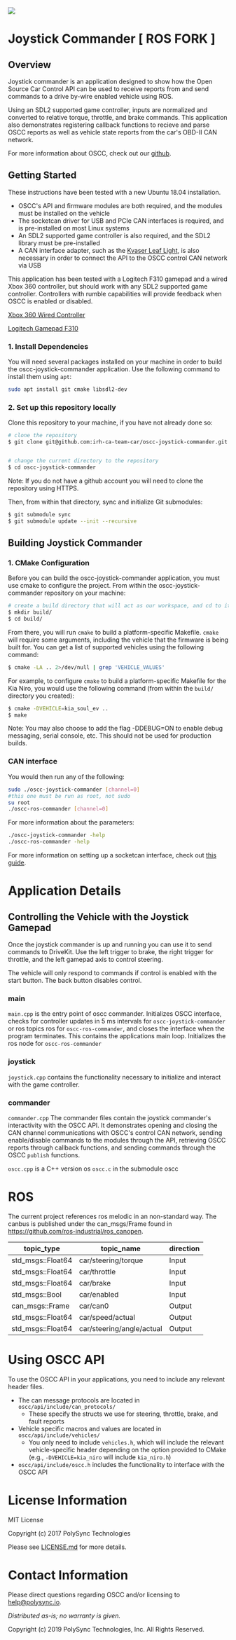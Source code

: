 <img src="https://raw.githubusercontent.com/wiki/PolySync/OSCC/images/oscc_logo_title.png">

# Joystick Commander [ ROS FORK ] 

## Overview

Joystick commander is an application designed to show how the Open Source Car Control API can be used to receive reports from and send commands to a drive by-wire enabled vehicle using ROS.

Using an SDL2 supported game controller, inputs are normalized and converted to relative torque, throttle, and brake commands. This application also demonstrates registering callback functions to recieve and parse OSCC reports as well as vehicle state reports from the car's OBD-II CAN network.

For more information about OSCC, check out our [github](https://github.com/PolySync/oscc).


## Getting Started

These instructions have been tested with a new Ubuntu 18.04 installation.

- OSCC's API and firmware modules are both required, and the modules must be installed on the vehicle
- The socketcan driver for USB and PCIe CAN interfaces is required, and is pre-installed on most Linux systems
- An SDL2 supported game controller is also required, and the SDL2 library must be pre-installed
- A CAN interface adapter, such as the [Kvaser Leaf Light](https://www.kvaser.com), is also necessary in order to connect the API to the OSCC control CAN network via USB

This application has been tested with a Logitech F310 gamepad and a wired Xbox 360 controller, but should work with any SDL2 supported game controller. Controllers with rumble capabilities will provide feedback when OSCC is enabled or disabled.

[Xbox 360 Wired Controller](https://www.amazon.com/dp/B004QRKWLA)

[Logitech Gamepad F310](http://a.co/3GoUlkN)


### 1. Install Dependencies

You will need several packages installed on your machine in order to build the oscc-joystick-commander application. Use the following command to install them using `apt`:

```sh
sudo apt install git cmake libsdl2-dev
```

### 2. Set up this repository locally

Clone this repository to your machine, if you have not already done so:

```sh
# clone the repository
$ git clone git@github.com:irh-ca-team-car/oscc-joystick-commander.git


# change the current directory to the repository
$ cd oscc-joystick-commander
```

Note: If you do not have a github account you will need to clone the repository using HTTPS.

Then, from within that directory, sync and initialize Git submodules:

```sh
$ git submodule sync
$ git submodule update --init --recursive
```

## Building Joystick Commander

### 1. CMake Configuration

Before you can build the oscc-joystick-commander application, you must use cmake to configure the project. From within the oscc-joystick-commander repository on your machine:

```sh
# create a build directory that will act as our workspace, and cd to it
$ mkdir build/
$ cd build/
```

From there, you will run `cmake` to build a platform-specific Makefile. `cmake` will require some arguments, including the vehicle that the firmware is being built for. You can get a list of supported vehicles using the following command:

```sh
$ cmake -LA .. 2>/dev/null | grep 'VEHICLE_VALUES'
```

For example, to configure `cmake` to build a platform-specific Makefile for the Kia Niro, you would use the following command (from within the `build/` directory you created):

```sh
$ cmake -DVEHICLE=kia_soul_ev ..
$ make
```

Note: You may also choose to add the flag -DDEBUG=ON to enable debug messaging, serial console, etc. This should not be used for production builds.

### CAN interface

You would then run any of the following:

```sh
sudo ./oscc-joystick-commander [channel=0]
#this one must be run as root, not sudo
su root
./oscc-ros-commander [channel=0]
```

For more information about the parameters:

```sh
./oscc-joystick-commander -help
./oscc-ros-commander -help
```

For more information on setting up a socketcan interface, check out [this guide](http://elinux.org/Bringing_CAN_interface_up).

# Application Details

## Controlling the Vehicle with the Joystick Gamepad

Once the joystick commander is up and running you can use it to send commands to DriveKit.
Use the left trigger to brake, the right trigger for throttle, and the left gamepad axis to control steering.

The vehicle will only respond to commands if control is enabled with the start button. The back button disables control.

### main

`main.cpp` is the entry point of oscc commander. Initializes OSCC interface, checks for controller updates in 5 ms intervals for `oscc-joystick-commander` or ros topics ros for `oscc-ros-commander`, and closes the interface when the program terminates. This contains the applications main loop. Initializes the ros node for `oscc-ros-commander`

### joystick

`joystick.cpp` contains the functionality necessary to initialize and interact with the game controller.

### commander

`commander.cpp` The commander files contain the joystick commander's interactivity with the OSCC API. It demonstrates opening and closing the CAN channel communications with OSCC's control CAN network, sending enable/disable commands to the modules through the API, retrieving OSCC reports through callback functions, and sending commands through the OSCC `publish` functions.

`oscc.cpp` is a C++ version os `oscc.c` in the submodule oscc

# ROS

The current project references ros melodic in an non-standard way. The canbus is published under the can_msgs/Frame found in https://github.com/ros-industrial/ros_canopen. 

| topic_type        | topic_name                | direction |
| ----------------- | ------------------------- | --------- |
| std_msgs::Float64 | car/steering/torque       | Input     |
| std_msgs::Float64 | car/throttle              | Input     |
| std_msgs::Float64 | car/brake                 | Input     |
| std_msgs::Bool    | car/enabled               | Input     |
| can_msgs::Frame   | car/can0                  | Output    |
| std_msgs::Float64 | car/speed/actual          | Output    |
| std_msgs::Float64 | car/steering/angle/actual | Output    |

# Using OSCC API

To use the OSCC API in your applications, you need to include any relevant header files.

* The can message protocols are located in `oscc/api/include/can_protocols/`
    * These specify the structs we use for steering, throttle, brake, and fault reports
* Vehicle specific macros and values are located in `oscc/api/include/vehicles/`
	* You only need to include `vehicles.h`, which will include the relevant vehicle-specific header depending on the option provided to CMake (e.g., `-DVEHICLE=kia_niro` will include `kia_niro.h`)
* `oscc/api/include/oscc.h` includes the functionality to interface with the OSCC API


# License Information

MIT License

Copyright (c) 2017 PolySync Technologies

Please see [LICENSE.md](LICENSE.md) for more details.


# Contact Information

Please direct questions regarding OSCC and/or licensing to help@polysync.io.

*Distributed as-is; no warranty is given.*

Copyright (c) 2019 PolySync Technologies, Inc.  All Rights Reserved.
